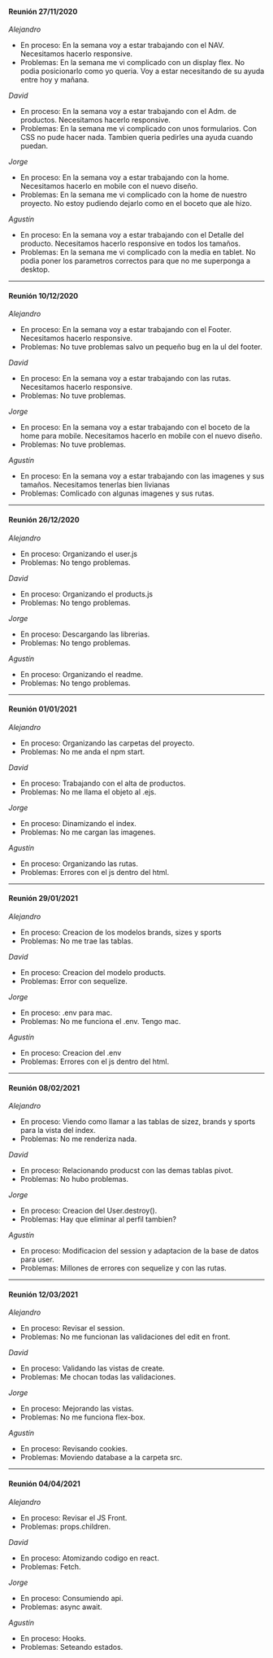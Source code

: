 #### Reunión 27/11/2020

*Alejandro*
- En proceso: En la semana voy a estar trabajando con el NAV. Necesitamos hacerlo responsive.
- Problemas: En la semana me vi complicado con un display flex. No podia posicionarlo como yo queria. Voy a estar necesitando de su ayuda entre hoy y mañana.

*David*
- En proceso: En la semana voy a estar trabajando con el Adm. de productos. Necesitamos hacerlo responsive.
- Problemas: En la semana me vi complicado con unos formularios. Con CSS no pude hacer nada. Tambien queria pedirles una ayuda cuando puedan.

*Jorge*
- En proceso: En la semana voy a estar trabajando con la home. Necesitamos hacerlo en mobile con el nuevo diseño.
- Problemas: En la semana me vi complicado con la home de nuestro proyecto. No estoy pudiendo dejarlo como en el boceto que ale hizo.

*Agustín*
- En proceso: En la semana voy a estar trabajando con el Detalle del producto. Necesitamos hacerlo responsive en todos los tamaños.
- Problemas: En la semana me vi complicado con la media en tablet. No podia poner los parametros correctos para que no me superponga a desktop.

---

#### Reunión 10/12/2020

*Alejandro*
- En proceso: En la semana voy a estar trabajando con el Footer. Necesitamos hacerlo responsive.
- Problemas: No tuve problemas salvo un pequeño bug en la ul del footer.

*David*
- En proceso: En la semana voy a estar trabajando con las rutas. Necesitamos hacerlo responsive.
- Problemas: No tuve problemas.

*Jorge*
- En proceso: En la semana voy a estar trabajando con el boceto de la home para mobile. Necesitamos hacerlo en mobile con el nuevo diseño.
- Problemas: No tuve problemas.

*Agustín*
- En proceso: En la semana voy a estar trabajando con las imagenes y sus tamaños. Necesitamos tenerlas bien livianas
- Problemas: Comlicado con algunas imagenes y sus rutas.

---

#### Reunión 26/12/2020

*Alejandro*
- En proceso: Organizando el user.js
- Problemas: No tengo problemas.

*David*
- En proceso: Organizando el products.js
- Problemas: No tengo problemas.

*Jorge*
- En proceso: Descargando las librerias.
- Problemas: No tengo problemas.

*Agustín*
- En proceso: Organizando el readme.
- Problemas: No tengo problemas.

---

#### Reunión 01/01/2021

*Alejandro*
- En proceso: Organizando las carpetas del proyecto.
- Problemas: No me anda el npm start.

*David*
- En proceso: Trabajando con el alta de productos.
- Problemas: No me llama el objeto al .ejs.

*Jorge*
- En proceso: Dinamizando el index.
- Problemas: No me cargan las imagenes.

*Agustín*
- En proceso: Organizando las rutas.
- Problemas: Errores con el js dentro del html.

---

#### Reunión 29/01/2021

*Alejandro*
- En proceso: Creacion de los modelos brands, sizes y sports
- Problemas: No me trae las tablas.

*David*
- En proceso: Creacion del modelo products.
- Problemas: Error con sequelize.

*Jorge*
- En proceso: .env para mac.
- Problemas: No me funciona el .env. Tengo mac.

*Agustín*
- En proceso: Creacion del .env
- Problemas: Errores con el js dentro del html.

---

#### Reunión 08/02/2021

*Alejandro*
- En proceso: Viendo como llamar a las tablas de sizez, brands y sports para la vista del index.
- Problemas: No me renderiza nada.

*David*
- En proceso: Relacionando producst con las demas tablas pivot.
- Problemas: No hubo problemas.

*Jorge*
- En proceso: Creacion del User.destroy().
- Problemas: Hay que eliminar al perfil tambien?

*Agustín*
- En proceso: Modificacion del session y adaptacion de la base de datos para user.
- Problemas: Millones de errores con sequelize y con las rutas.

---

#### Reunión 12/03/2021

*Alejandro*
- En proceso: Revisar el session.
- Problemas: No me funcionan las validaciones del edit en front.

*David*
- En proceso: Validando las vistas de create.
- Problemas: Me chocan todas las validaciones.

*Jorge*
- En proceso: Mejorando las vistas.
- Problemas: No me funciona flex-box.

*Agustín*
- En proceso: Revisando cookies.
- Problemas: Moviendo database a la carpeta src.

---

#### Reunión 04/04/2021

*Alejandro*
- En proceso: Revisar el JS Front.
- Problemas: props.children.

*David*
- En proceso: Atomizando codigo en react.
- Problemas: Fetch.

*Jorge*
- En proceso: Consumiendo api.
- Problemas: async await.

*Agustín*
- En proceso: Hooks.
- Problemas: Seteando estados.